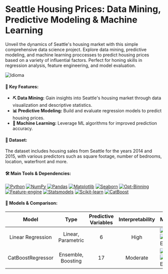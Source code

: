 # Seattle Housing Prices: Data Mining, Predictive Modeling & Machine Learning  

Unveil the dynamics of Seattle's housing market with this simple comprehensive data science project. Explore data mining, predictive modeling, and machine learning proccesses to predict housing prices based on a variety of influential factors. Perfect for honing skills in regression analysis, feature engineering, and model evaluation.

![Idioma](https://img.shields.io/badge/Notebooks_Language-Spanish-red)

#### 🚩 Key Features:

- **⛏️ Data Mining:** Gain insights into Seattle's housing market through data visualization and descriptive statistics.
- **📊 Predictive Modeling:** Build and evaluate regression models to predict housing prices.
- **🤖 Machine Learning:** Leverage ML algorithms for improved prediction accuracy.

#### 📂 Dataset:  
The dataset includes housing sales from Seattle for the years 2014 and 2015, with various predictors such as square footage, number of bedrooms, location, waterfront and more.

#### 🛠️ Main Tools & Dependencies:  
[![Python](https://img.shields.io/badge/Python-3.12.10-blue)](https://www.python.org/downloads/release/python-31210/) [![NumPy](https://img.shields.io/badge/NumPy-2.1.3-green)](https://numpy.org/) [![Pandas](https://img.shields.io/badge/Pandas-2.2.3-green)](https://pandas.pydata.org/) [![Matplotlib](https://img.shields.io/badge/Matplotlib-3.10.1-green)](https://matplotlib.org/) [![Seaborn](https://img.shields.io/badge/Seaborn-0.13.2-green)](https://seaborn.pydata.org/) [![Opt-Binning](https://img.shields.io/badge/OptBinning-0.20.1-green)](https://gnpalencia.org/optbinning/) [![Feature-engine](https://img.shields.io/badge/Feature--engine-1.8.3-green)](https://feature-engine.trainindata.com/en/latest/) [![Statsmodels](https://img.shields.io/badge/Statsmodels-0.14.4-green)](https://www.statsmodels.org/stable/index.html) [![Scikit-learn](https://img.shields.io/badge/Scikit--learn-1.6.1-green)](https://scikit-learn.org/) [![CatBoost](https://img.shields.io/badge/CatBoost-1.2.8-green)](https://catboost.ai/) 

#### 🤖 Models & Comparison:
| **Model** | **Type** | **Predictive Variables** | **Interpretability** | **Metrics** |
|---|---|---|---|---|
| <div align="center"> Linear Regression | <div align="center"> Linear, Parametric | <div align="center"> 6 | <div align="center"> High | ![R²](https://img.shields.io/badge/R²-0.788-yellow) ![RMSE](https://img.shields.io/badge/RMSE-0.009-yellow) |
| <div align="center"> CatBoostRegressor | <div align="center"> Ensemble, Boosting | <div align="center"> 17 | <div align="center"> Moderate | ![R²](https://img.shields.io/badge/R²-0.885-yellow) ![RMSE](https://img.shields.io/badge/RMSE-0.007-yellow) |
